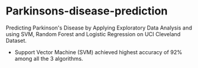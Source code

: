 # Parkinsons-disease-prediction
Predicting Parkinson's Disease by Applying Exploratory Data Analysis and using SVM, Random Forest and Logistic Regression on UCI Cleveland Dataset.
- Support Vector Machine (SVM) achieved highest accuracy of 92% among all the 3 algorithms.
